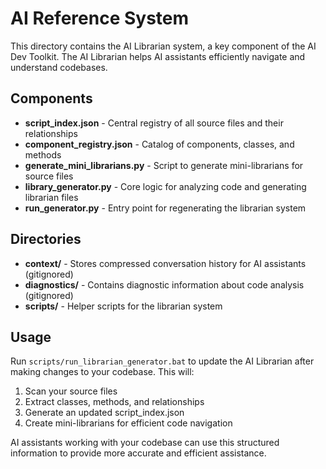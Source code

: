 # AI Reference System

This directory contains the AI Librarian system, a key component of the AI Dev Toolkit. The AI Librarian helps AI assistants efficiently navigate and understand codebases.

## Components

- **script_index.json** - Central registry of all source files and their relationships
- **component_registry.json** - Catalog of components, classes, and methods
- **generate_mini_librarians.py** - Script to generate mini-librarians for source files
- **library_generator.py** - Core logic for analyzing code and generating librarian files
- **run_generator.py** - Entry point for regenerating the librarian system

## Directories

- **context/** - Stores compressed conversation history for AI assistants (gitignored)
- **diagnostics/** - Contains diagnostic information about code analysis (gitignored)
- **scripts/** - Helper scripts for the librarian system

## Usage

Run `scripts/run_librarian_generator.bat` to update the AI Librarian after making changes to your codebase. This will:

1. Scan your source files
2. Extract classes, methods, and relationships
3. Generate an updated script_index.json
4. Create mini-librarians for efficient code navigation

AI assistants working with your codebase can use this structured information to provide more accurate and efficient assistance.
